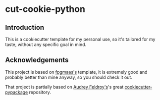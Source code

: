# cut-cookie-python

## Introduction

This is a cookiecutter template for my personal use, so it's tailored for my taste, without any specific goal in mind.

## Acknowledgements

This project is based on [fpgmaas's](https://github.com/fpgmaas/cookiecutter-uv) template, it is extremely good and probably better than mine anyway, so you should check it out.

That project is partially based on [Audrey Feldroy\'s](https://github.com/audreyfeldroy)\'s great [cookiecutter-pypackage](https://github.com/audreyfeldroy/cookiecutter-pypackage) repository.
